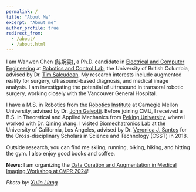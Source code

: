 ```yaml
---
permalink: /
title: "About Me"
excerpt: "About me"
author_profile: true
redirect_from: 
  - /about/
  - /about.html
---
```


I am Wanwen Chen (陈婉雯), a  Ph.D. candidate in [Electrical and Computer Engineering](https://ece.ubc.ca/) at [Robotics and Control Lab](https://rcl.ece.ubc.ca/home-page/), the University of British Columbia, advised by Dr. [Tim Salcudean](https://ece.ubc.ca/tim-salcudean/). My research interests include augmented reality for surgery, ultrasound-based diagnosis, and medical image analysis. I am investigating the potential of ultrasound in transoral robotic surgery, working closely with the Vancouver General Hospital.

I have a M.S. in Robotics from the [Robotics Institute](https://www.ri.cmu.edu/) at Carnegie Mellon University, advised by Dr. [John Galeotti](https://www.ri.cmu.edu/ri-faculty/john-galeotti/). Before joining CMU, I received a B.S. in Theoretical and Applied Mechanics from [Peking University](http://english.pku.edu.cn/), where I worked with Dr. [Qining Wang](http://www2.coe.pku.edu.cn/subpaget.asp?id=239). I visited [Biomechatronics Lab](https://uclabiomechatronics.wordpress.com/) at the University of California, Los Angeles, advised by Dr. [Veronica J. Santos](https://samueli.ucla.edu/people/veronica-santos/) for the Cross-disciplinary Scholars in Science and Technology (CSST) in 2018. 

Outside research, you can find me skiing, running, biking, hiking, and hitting the gym. I also enjoy good books and coffee.

**News:** I am organizing the [Data Curation and Augmentation in Medical Imaging Workshop at CVPR 2024](https://dca-in-mi.github.io/)!

*Photo by: [Xulin Liang](https://www.linkedin.com/in/xulin-liang-2448bb1b1/?originalSubdomain=uk)*